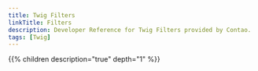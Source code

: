```yaml
---
title: Twig Filters
linkTitle: Filters
description: Developer Reference for Twig Filters provided by Contao.
tags: [Twig]
---
```


{{% children description="true" depth="1" %}}

